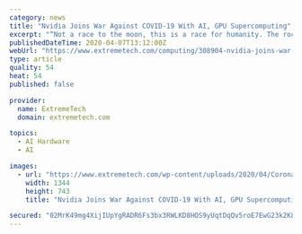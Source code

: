 ```yaml
---
category: news
title: "Nvidia Joins War Against COVID-19 With AI, GPU Supercomputing"
excerpt: "“Not a race to the moon, this is a race for humanity. The rocket ships are GPU supercomputers, and their fuel is scientific knowledge. NVIDIA is going to help by making these rockets travel as fast as they can.” Nvidia will assist in three ways: It will apply AI principles to help the HPCC analyze more data, more quickly; it will ..."
publishedDateTime: 2020-04-07T13:12:00Z
webUrl: "https://www.extremetech.com/computing/308904-nvidia-joins-war-against-covid-19-with-ai-gpgpu"
type: article
quality: 54
heat: 54
published: false

provider:
  name: ExtremeTech
  domain: extremetech.com

topics:
  - AI Hardware
  - AI

images:
  - url: "https://www.extremetech.com/wp-content/uploads/2020/04/CoronaVirus-Render-NV.jpg"
    width: 1344
    height: 743
    title: "Nvidia Joins War Against COVID-19 With AI, GPU Supercomputing"

secured: "02MrK49mg4XijIUpYgRADR6Fs3bx3RWLKD8HOS9yUqtDqQv5roE7EwG23k2K8QZoMgP4vs9qPo3C/b8gjNs89awPIRd3cjbWyJ5fE9Sy1S+Zx22dJei8a+WqKSkHlJNtfeXrR4OjLkAYhpxzXYOcxBUchSH0xetVKoBoNA3DnKdgsAaQKR1V30gWA4d2n8+v2hI3CqjaFU4jZ6fzqKTzSaFPi0PQvL5xInDaRHbmhnG4xUP4NKFBifSCtj2iAK3miYLyS0ynLTB0BHnkQxafj/qdmuqpB8pTW8HZrPozDGvkWCPn6qGWCRsPjyDpr/Jg;J0LXA1QIMCpGy9wxghxbPA=="
---
```



